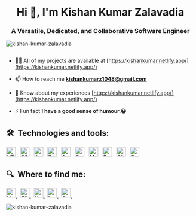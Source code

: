 <!--![logo](https://github.com/Kishan-Kumar-Zalavadia/Kishan-Kumar-Zalavadia/blob/main/Github%20Banner.png)
<!-- -------------------------------------------- -->

<h1 align="center">Hi 👋, I'm Kishan Kumar Zalavadia</h1>
<h3 align="center">A Versatile, Dedicated, and Collaborative Software Engineer</h3>



<!-- -------------------------------------------- -->
<!--<img
  align="right"
  alt="Coding"
  width="300"
  height="250"
  src="https://camo.githubusercontent.com/5ddf73ad3a205111cf8c686f687fc216c2946a75005718c8da5b837ad9de78c9/68747470733a2f2f7468756d62732e6766796361742e636f6d2f4576696c4e657874446576696c666973682d736d616c6c2e676966"
/>
-->

<!-- -------------------------------------------- -->
<p align="left">
  <img
    src="https://komarev.com/ghpvc/?username=kishan-kumar-zalavadia&label=Profile%20views&color=0e75b6&style=flat"
    alt="kishan-kumar-zalavadia"
  />
</p>

<!-- <p align="left">
  <a href="https://github.com/ryo-ma/github-profile-trophy"
    ><img
      src="https://github-profile-trophy.vercel.app/?username=kishan-kumar-zalavadia"
      alt="kishan-kumar-zalavadia"
  /></a>
</p> -->

<p align="left">
  <a href="https://twitter.com/" target="blank"
    ><img
      src="https://img.shields.io/twitter/follow/?logo=twitter&style=for-the-badge"
      alt=""
  /></a>
</p>

- 👨‍💻 All of my projects are available at [https://kishankumar.netlify.app/](https://kishankumar.netlify.app/)

- 📫 How to reach me **kishankumarz1048@gmail.com**

- 📄 Know about my experiences [https://kishankumar.netlify.app/](https://kishankumar.netlify.app/)

- ⚡ Fun fact **I have a good sense of humour.😀**



<!-- --------------------------------------- -->
<!--https://simpleicons.org/-->
<h2 align="left"> 🛠  Technologies and tools: </h2>
<p>
<img src="https://img.shields.io/badge/HTML5-282C34?logo=html5&logoColor=E34F26" alt="HTML logo" title="HTML" height="25" /> &nbsp
<img src="https://img.shields.io/badge/CSS3-282C34?logo=css3&logoColor=1572B6" alt="CSS logo" title="CSS" height="25" /> &nbsp
<img src="https://img.shields.io/badge/JavaScript-282C34?logo=javascript&logoColor=F7DF1E" alt="JavaScript logo" title="JavaScript" height="25" /> &nbsp
<img src="https://img.shields.io/badge/TypeScript-282C34?logo=typescript&logoColor=3178C6" alt="TypeScript logo" title="TypeScript" height="25" /> &nbsp
<img src="https://img.shields.io/badge/Angular-282C34?logo=angular&logoColor=DD0031" alt="Angular logo" title="Angular" height="25" /> &nbsp
<img src="https://img.shields.io/badge/SpringBoot-282C34?logo=springboot&logoColor=6DB33F" alt="SpringBoot logo" title="SpringBoot" height="25" /> &nbsp
<img src="https://img.shields.io/badge/MySQL-282C34?logo=mysql&logoColor=4479A1" alt="MySQ logo" title="MySQL" height="25" /> &nbsp
<img src="https://img.shields.io/badge/React-282C34?logo=react&logoColor=61DAFB" alt="React logo" title="React" height="25" /> &nbsp
<img src="https://img.shields.io/badge/Git-282C34?logo=git&logoColor=F05032" alt="Git logo" title="Git" height="25" /> &nbsp
<img src="https://img.shields.io/badge/GraphQL-282C34?logo=graphql&logoColor=E10098" alt="GraphQL logo" title="GraphQL" height="25" /> &nbsp
</p>
<!-- --------------------------------------- -->

<!-- -------------------------------------------- -->
<h2 align="left"> 🔍  Where to find me: </h2>
<p>
<a href="https://linkedin.com/in/kishan-kumar-zalavadia" target="_blank"><img src="https://img.shields.io/badge/linkedin-282C34?logo=linkedin&logoColor=0A66C2" alt="LinkedIn logo" title="LinkedIn" height="25" /> </a> &nbsp
<a href="https://github.com/Kishan-Kumar-Zalavadia" target="blank"><img src="https://img.shields.io/badge/github-282C34?logo=github&logoColor=181717" alt="GitHub logo" title="GitHub" height="25" /> </a> &nbsp
<a href="https://www.hackerrank.com/kishankumar3131?hr_r=1" target="blank"><img src="https://img.shields.io/badge/hackerrank-282C34?logo=hackerrank&logoColor=00EA64" alt="HackerRank logo" title="HackerRank" height="25" /> </a> &nbsp
<a href="https://leetcode.com/kishan_kumar_zalavadia/" target="blank"><img src="https://img.shields.io/badge/leetcode-282C34?logo=leetcode&logoColor=FFA116" alt="Leetcode logo" title="Leetcode" height="25" /> </a> &nbsp
<a href="https://auth.geeksforgeeks.org/user/kishankumarzalavadia/practice" target="blank"><img src="https://img.shields.io/badge/geeksforgeeks-282C34?logo=geeksforgeeks&logoColor=2F8D46" alt="GeeksForGeeks logo" title="GeeksForGeeks" height="25" /> </a> &nbsp
</p>
<!-- --------------------------------------- -->

<!-- --------------------------------------- -->
<p>
  <img
    align="left"
    src="https://github-readme-stats.vercel.app/api/top-langs?username=kishan-kumar-zalavadia&show_icons=true&locale=en&layout=compact"
    alt="kishan-kumar-zalavadia"
  />
</p>
<!--
<p>
  &nbsp;<img
    align="center"
    src="https://github-readme-stats.vercel.app/api?username=kishan-kumar-zalavadia&show_icons=true&locale=en"
    alt="kishan-kumar-zalavadia"
  />
</p>

<p>
  <img
    align="center"
    src="https://github-readme-streak-stats.herokuapp.com/?user=kishan-kumar-zalavadia&"
    alt="kishan-kumar-zalavadia"
  />
</p>
-->
<!--
<img
    align="center"
    src="https://github-readme-stats.vercel.app/api?username=kishan-kumar-zalavadia&theme=dark&show_icons=true"
    alt="kishan-kumar-zalavadia"
  />
  -->
